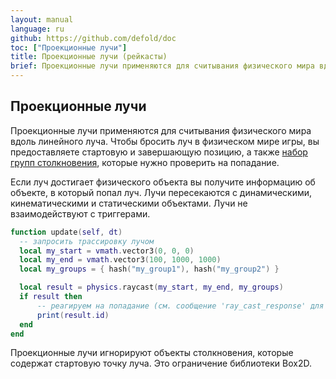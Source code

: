 ```yaml
---
layout: manual
language: ru
github: https://github.com/defold/doc
toc: ["Проекционные лучи"]
title: Проекционные лучи (рейкасты)
brief: Проекционные лучи применяются для считывания физического мира вдоль линейного луча. Данное руководство объясняет, как это работает.
---
```


## Проекционные лучи

Проекционные лучи применяются для считывания физического мира вдоль линейного луча. Чтобы бросить луч в физическом мире игры, вы предоставляете стартовую и завершающую позицию, а также [набор групп столкновения](/ru/manuals/physics-groups), которые нужно проверить на попадание.

Если луч достигает физического объекта вы получите информацию об объекте, в который попал луч. Лучи пересекаются с динамическими, кинематическими и статическими объектами. Лучи не взаимодействуют с триггерами.

```lua
function update(self, dt)
  -- запросить трассировку лучом
  local my_start = vmath.vector3(0, 0, 0)
  local my_end = vmath.vector3(100, 1000, 1000)
  local my_groups = { hash("my_group1"), hash("my_group2") }

  local result = physics.raycast(my_start, my_end, my_groups)
  if result then
      -- реагируем на попадание (см. сообщение 'ray_cast_response' для всех значений)
      print(result.id)
  end
end
```

<div class='sidenote' markdown='1'>
Проекционные лучи игнорируют объекты столкновения, которые содержат стартовую точку луча. Это ограничение библиотеки Box2D.
</div>
